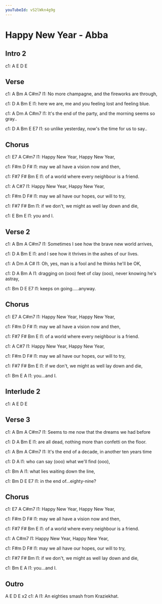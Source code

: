 ```yaml
---
youTubeId: vS2lWkn4g9g
---
```


# Happy New Year - Abba

## Intro 2
c1: A E D E

## Verse
c1: A       Bm                 A             C#m7
l1: No more champagne, and the fireworks are through,

c1:         D           A           Bm               E
l1: here we are, me and you feeling lost and feeling blue.

c1:          A          Dm             A                C#m7
l1: It's the end of the party, and the morning seems so gray..

c1:      D          A              Bm            E    E7
l1: so unlike yesterday, now's the time for us to say..

## Chorus
c1: E7        A               C#m7
l1: Happy New Year, Happy New Year,

c1:            F#m    D              F#
l1: may we all have a vision now and then,

c1:      F#7               F#             Bm    E
l1: of a world where every neighbour is a friend.

c1:           A               C#7
l1: Happy New Year, Happy New Year,

c1:            F#m      D                  F#
l1: may we all have our hopes, our will to try,

c1:       F#7                F#                Bm
l1: if we don't, we might as well lay down and die,  

c1: E       Bm  E
l1: you and I.

## Verse 2
c1: A           Bm          A               C#m7
l1: Sometimes I see how the brave new world arrives,

c1:       D          A              Bm           E
l1: and I see how it thrives in the ashes of our lives.

c1:     A             Dm          A               C#
l1: Oh, yes, man is a fool and he thinks he'll be OK,

c1:          D                A                 Bm            A
l1: dragging on (ooo) feet of clay (ooo), never knowing he's astray,

c1:          Bm    D      E      E7
l1: keeps on going.....anyway.

## Chorus
c1: E7        A               C#m7
l1: Happy New Year, Happy New Year,

c1:            F#m    D              F#
l1: may we all have a vision now and then,

c1:      F#7               F#             Bm    E
l1: of a world where every neighbour is a friend.

c1:           A               C#7
l1: Happy New Year, Happy New Year,

c1:            F#m      D                  F#
l1: may we all have our hopes, our will to try,

c1:       F#7                F#                Bm  E
l1: if we don't, we might as well lay down and die,  

c1: Bm  E     A
l1: you...and I.

## Interlude 2
c1: A E D E

## Verse 3
c1: A           Bm           A               C#m7
l1: Seems to me now that the dreams we had before

c1:         D             A         Bm              E
l1: are all dead, nothing more than confetti on the floor.

c1:          A        Bm         A                 C#m7
l1: It's the end of a decade, in another ten years time

c1:         D                    A
l1: who can say (ooo) what we'll find (ooo),

c1:           Bm               A
l1: what lies waiting down the line,

c1:        Bm     D        E    E7
l1: in the end of...eighty-nine?

## Chorus
c1: E7        A               C#m7
l1: Happy New Year, Happy New Year,

c1:            F#m    D              F#
l1: may we all have a vision now and then,

c1:      F#7               F#             Bm    E
l1: of a world where every neighbour is a friend.

c1:           A               C#m7
l1: Happy New Year, Happy New Year,

c1:            F#m      D                  F#
l1: may we all have our hopes, our will to try,

c1:       F#7                F#                Bm
l1: if we don't, we might as well lay down and die,  

c1: Bm  E     A
l1: you...and I.

## Outro
A E D E x2
c1: A
l1: An eighties smash from Kraziekhat.